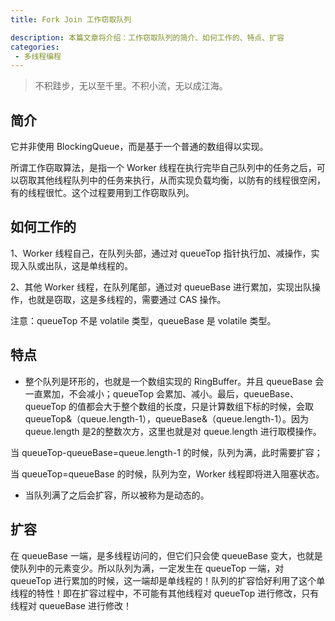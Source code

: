 ```yaml
---
title: Fork Join 工作窃取队列

description: 本篇文章将介绍：工作窃取队列的简介、如何工作的、特点、扩容
categories:
 - 多线程编程
---
```


> 不积跬步，无以至千里。不积小流，无以成江海。

## 简介

它并非使用 BlockingQueue，而是基于一个普通的数组得以实现。

所谓工作窃取算法，是指一个 Worker 线程在执行完毕自己队列中的任务之后，可以窃取其他线程队列中的任务来执行，从而实现负载均衡，以防有的线程很空闲，有的线程很忙。这个过程要用到工作窃取队列。

## 如何工作的

1、Worker 线程自己，在队列头部，通过对 queueTop 指针执行加、减操作，实现入队或出队，这是单线程的。

2、其他 Worker 线程，在队列尾部，通过对 queueBase 进行累加，实现出队操作，也就是窃取，这是多线程的，需要通过 CAS 操作。

注意：queueTop 不是 volatile 类型，queueBase 是 volatile 类型。

## 特点

- 整个队列是环形的，也就是一个数组实现的 RingBuffer。并且 queueBase 会一直累加，不会减小；queueTop 会累加、减小。最后，queueBase、queueTop 的值都会大于整个数组的长度，只是计算数组下标的时候，会取 queueTop&（queue.length-1），queueBase&（queue.length-1）。因为 queue.length 是2的整数次方，这里也就是对 queue.length 进行取模操作。

当 queueTop-queueBase=queue.length-1 的时候，队列为满，此时需要扩容；

当 queueTop=queueBase 的时候，队列为空，Worker 线程即将进入阻塞状态。

- 当队列满了之后会扩容，所以被称为是动态的。

## 扩容

在 queueBase 一端，是多线程访问的，但它们只会使 queueBase 变大，也就是使队列中的元素变少。所以队列为满，一定发生在 queueTop 一端，对 queueTop 进行累加的时候，这一端却是单线程的！队列的扩容恰好利用了这个单线程的特性！即在扩容过程中，不可能有其他线程对 queueTop 进行修改，只有线程对 queueBase 进行修改！